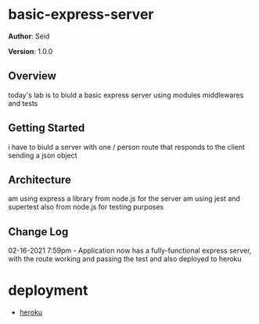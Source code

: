 # basic-express-server


 
**Author**: Seid

**Version**: 1.0.0 

## Overview
 today's lab is to biuld a basic express server using 
 modules middlewares and tests 

## Getting Started
i have to biuld a server with one / person route that responds to the client
sending a json object


## Architecture
am using express a library from node.js for the server 
am using jest and supertest also from node.js for testing purposes

## Change Log

02-16-2021 7:59pm - Application now has a fully-functional express server, with the
 route working and passing the test and also deployed to heroku

# deployment

* [heroku](https://basic-servers.herokuapp.com/)